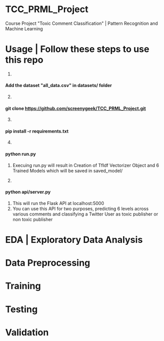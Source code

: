 # TCC_PRML_Project
Course Project "Toxic Comment Classification" | Pattern Recognition and Machine Learning 

# Usage | Follow these steps to use this repo
1. 
#### Add the dataset "all_data.csv" in datasets/ folder
2. 
#### git clone https://github.com/screenygeek/TCC_PRML_Project.git
3. 
#### pip install -r requirements.txt
4. 
#### python run.py 
1. Execuing run.py will result in Creation of TfIdf Vectorizer Object and 6 Trained Models which will be saved in saved_model/

5. 
#### python api/server.py
1. This will run the Flask API at localhost:5000
2. You can use this API for two purposes, predicting 6 levels across various comments and classifying a Twitter User as toxic publisher or non toxic publisher

# EDA | Exploratory Data Analysis

# Data Preprocessing

# Training

# Testing

# Validation

